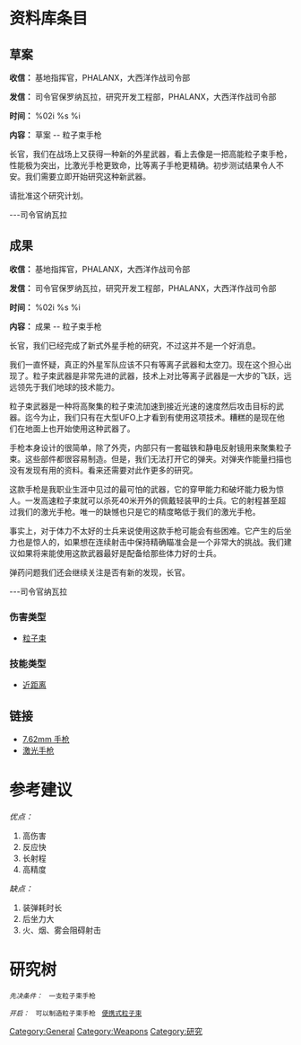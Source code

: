 # 资料库条目

## 草案

**收信：** 基地指挥官，PHALANX，大西洋作战司令部

**发信：** 司令官保罗纳瓦拉，研究开发工程部，PHALANX，大西洋作战司令部

**时间：** %02i %s %i

**内容：** 草案 -- 粒子束手枪

长官，我们在战场上又获得一种新的外星武器，看上去像是一把高能粒子束手枪，性能极为突出，比激光手枪更致命，比等离子手枪更精确。初步测试结果令人不安。我们需要立即开始研究这种新武器。

请批准这个研究计划。

---司令官纳瓦拉

## 成果

**收信：** 基地指挥官，PHALANX，大西洋作战司令部

**发信：** 司令官保罗纳瓦拉，研究开发工程部，PHALANX，大西洋作战司令部

**时间：** %02i %s %i

**内容：** 成果 -- 粒子束手枪

长官，我们已经完成了新式外星手枪的研究，不过这并不是一个好消息。

我们一直怀疑，真正的外星军队应该不只有等离子武器和太空刀。现在这个担心出现了。粒子束武器是非常先进的武器，技术上对比等离子武器是一大步的飞跃，远远领先于我们地球的技术能力。

粒子束武器是一种将高聚集的粒子束流加速到接近光速的速度然后攻击目标的武器。迄今为止，我们只有在大型UFO上才看到有使用这项技术。糟糕的是现在他们在地面上也开始使用这种武器了。

手枪本身设计的很简单，除了外壳，内部只有一套磁铁和静电反射镜用来聚集粒子束。这些部件都很容易制造。但是，我们无法打开它的弹夹。对弹夹作能量扫描也没有发现有用的资料。看来还需要对此作更多的研究。

这款手枪是我职业生涯中见过的最可怕的武器，它的穿甲能力和破坏能力极为惊人。一发高速粒子束就可以杀死40米开外的佩戴轻装甲的士兵。它的射程甚至超过我们的激光手枪。唯一的缺憾也只是它的精度略低于我们的激光手枪。

事实上，对于体力不太好的士兵来说使用这款手枪可能会有些困难。它产生的后坐力也是惊人的，如果想在连续射击中保持精确瞄准会是一个非常大的挑战。我们建议如果将来能使用这款武器最好是配备给那些体力好的士兵。

弹药问题我们还会继续关注是否有新的发现，长官。

---司令官纳瓦拉

### 伤害类型

- [粒子束](伤害#粒子束 "wikilink")

### 技能类型

- [近距离](技能#近距离 "wikilink")

## 链接

- [7.62mm 手枪](装备/7.62mm_手枪 "wikilink")
- [激光手枪](装备/激光手枪 "wikilink")

# 参考建议

*优点：*

1.  高伤害
2.  反应快
3.  长射程
4.  高精度

*缺点：*

1.  装弹耗时长
2.  后坐力大
3.  火、烟、雾会阻碍射击

# 研究树

*`先决条件：`*
` 一支粒子束手枪`

*`开启：`*
` 可以制造粒子束手枪`
` `[`便携式粒子束`](装备/便携式粒子束 "wikilink")

[Category:General](Category:General "wikilink")
[Category:Weapons](Category:Weapons "wikilink")
[Category:研究](Category:研究 "wikilink")